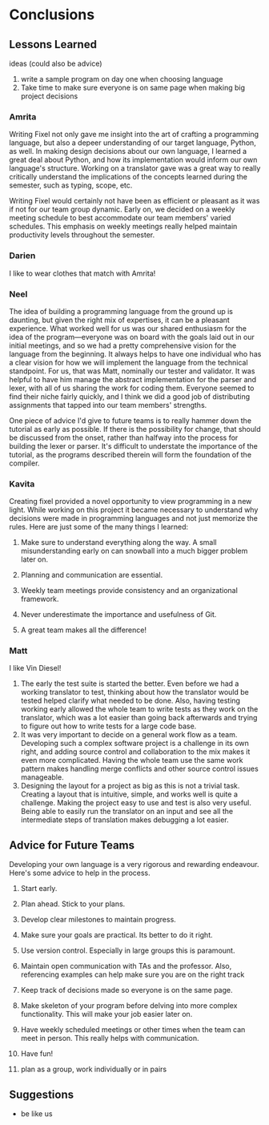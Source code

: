 # Conclusions

## Lessons Learned
ideas (could also be advice)
1. write a sample program on day one when choosing language
2. Take time to make sure everyone is on same page when making big project decisions

### Amrita
Writing Fixel not only gave me insight into the art of crafting a programming language, but also a depeer understanding of our target language, Python, as well. In making design decisions about our own language, I learned a great deal about Python, and how its implementation would inform our own language's structure. Working on a translator gave was a great way to really critically understand the implications of the concepts learned during the semester, such as typing, scope, etc. 

Writing Fixel would certainly not have been as efficient or pleasant as it was if not for our team group dynamic. Early on, we decided on a weekly meeting schedule to best accommodate our team members' varied schedules. This emphasis on weekly meetings really helped maintain productivity levels throughout the semester. 

### Darien
I like to wear clothes that match with Amrita!

### Neel
The idea of building a programming language from the ground up is daunting, but given the right mix of expertises, it can be a pleasant experience. What worked well for us was our shared enthusiasm for the idea of the program—everyone was on board with the goals laid out in our initial meetings, and so we had a pretty comprehensive vision for the language from the beginning. It always helps to have one individual who has a clear vision for how we will implement the language from the technical standpoint. For us, that was Matt, nominally our tester and validator. It was helpful to have him manage the abstract implementation for the parser and lexer, with all of us sharing the work for coding them. Everyone seemed to find their niche fairly quickly, and I think we did a good job of distributing assignments that tapped into our team members' strengths.

One piece of advice I'd give to future teams is to really hammer down the tutorial as early as possible. If there is the possibility for change, that should be discussed from the onset, rather than halfway into the process for building the lexer or parser. It's difficult to understate the importance of the tutorial, as the programs described therein will form the foundation of the compiler.

### Kavita
Creating fixel provided a novel opportunity to view programming in a new light.  While working on this project it became necessary to understand why decisions were made in programming languages and not just memorize the rules.  Here are just some of the many things I learned:

1. Make sure to understand everything along the way.  A small misunderstanding early on can snowball into a much bigger problem later on.

2. Planning and communication are essential.

3. Weekly team meetings provide consistency and an organizational framework.

4. Never underestimate the importance and usefulness of Git.

5. A great team makes all the difference!

### Matt
I like Vin Diesel!

1. The early the test suite is started the better. Even before we had a working translator to test, thinking about how the translator would be tested helped clarify what needed to be done. Also, having testing working early allowed the whole team to write tests as they work on the translator, which was a lot easier than going back afterwards and trying to figure out how to write tests for a large code base.
2. It was very important to decide on a general work flow as a team. Developing such a complex software project is a challenge in its own right, and adding source control and collaboration to the mix makes it even more complicated. Having the whole team use the same work pattern makes handling merge conflicts and other source control issues manageable.
3. Designing the layout for a project as big as this is not a trivial task. Creating a layout that is intuitive, simple, and works well is quite a challenge. Making the project easy to use and test is also very useful. Being able to easily run the translator on an input and see all the intermediate steps of translation makes debugging a lot easier.

## Advice for Future Teams
Developing your own language is a very rigorous and rewarding endeavour. Here's some advice to help in the process.

1. Start early.

2. Plan ahead.  Stick to your plans.

3. Develop clear milestones to maintain progress.

4. Make sure your goals are practical.  Its better to do it right.

5. Use version control.  Especially in large groups this is paramount.

6. Maintain open communication with TAs and the professor.  Also, referencing examples can help make sure you are on the right track

7. Keep track of decisions made so everyone is on the same page.

8. Make skeleton of your program before delving into more complex functionality.  This will make your job easier later on.

9.  Have weekly scheduled meetings or other times when the team can meet in person.  This really helps with communication.

10. Have fun!

11. plan as a group, work individually or in pairs

## Suggestions
+ be like us
